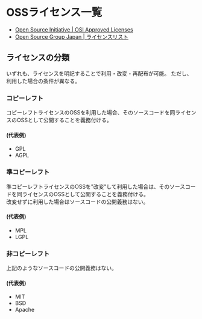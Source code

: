 # OSSライセンス一覧

- [Open Source Initiative | OSI Approved Licenses](https://opensource.org/licenses)
- [Open Source Group Japan | ライセンスリスト](https://licenses.opensource.jp/)

## ライセンスの分類

いずれも、ライセンスを明記することで利用・改変・再配布が可能。
ただし、利用した場合の条件が異なる。

### コピーレフト
コピーレフトライセンスのOSSを利用した場合、そのソースコードを同ライセンスのOSSとして公開することを義務付ける。

#### (代表例)
- GPL
- AGPL

### 準コピーレフト
準コピーレフトライセンスのOSSを"改変"して利用した場合は、そのソースコードを同ライセンスのOSSとして公開することを義務付ける。  
改変せずに利用した場合はソースコードの公開義務はない。

#### (代表例)
- MPL
- LGPL

### 非コピーレフト
上記のようなソースコードの公開義務はない。

#### (代表例)
- MIT
- BSD
- Apache
